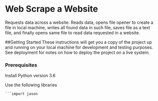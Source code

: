 # Web Scrape a Website
Requests data across a website. Reads data, opens file opener to create a file in local machine, writes all found data in such file, saves file as a text file, and finally opens same file to read data requested in a website.

##Getting Started
These instructions will get you a copy of the project up and running on your local machine for development and testing purposes. See deployment for notes on how to deploy the project on a live system.

### Prerequisites
Install Python version 3.6 

Use the following libraries
```urlllib contains functions for requesting data across the web, handling cookies and changing metadata such as headers, etc.
```import jason
